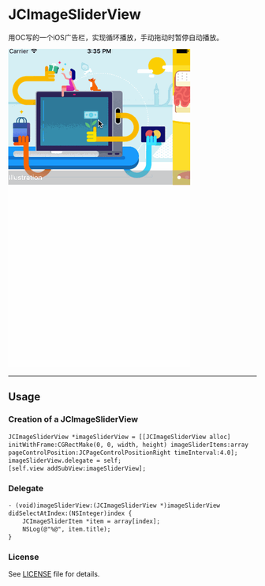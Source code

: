 # JCImageSliderView
用OC写的一个iOS广告栏，实现循环播放，手动拖动时暂停自动播放。


![demo gif](https://raw.githubusercontent.com/Jcdroid/JCImageSliderView/master/demo.gif)

---


## Usage
### Creation of a JCImageSliderView

```
JCImageSliderView *imageSliderView = [[JCImageSliderView alloc] initWithFrame:CGRectMake(0, 0, width, height) imageSliderItems:array pageControlPosition:JCPageControlPositionRight timeInterval:4.0];
imageSliderView.delegate = self;
[self.view addSubView:imageSliderView];
```

### Delegate
```
- (void)imageSliderView:(JCImageSliderView *)imageSliderView didSelectAtIndex:(NSInteger)index {
    JCImageSliderItem *item = array[index];
    NSLog(@"%@", item.title);
}
```

### License
 See [LICENSE](https://github.com/Jcdroid/JCImageSliderView/blob/master/LICENSE) file for details.
